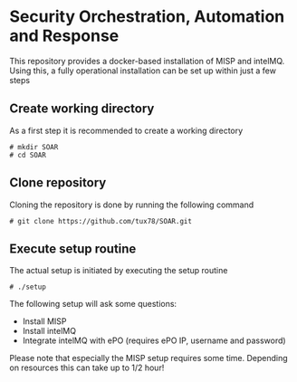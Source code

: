 # Security Orchestration, Automation and Response 
This repository provides a docker-based installation of MISP and intelMQ. Using this, a fully operational installation can be set up within just a few steps

## Create working directory
As a first step it is recommended to create a working directory
```
# mkdir SOAR
# cd SOAR
```

## Clone repository
Cloning the repository is done by running the following command
```
# git clone https://github.com/tux78/SOAR.git
```

## Execute setup routine
The actual setup is initiated by executing the setup routine
```
# ./setup
```

The following setup will ask some questions:
- Install MISP
- Install intelMQ
- Integrate intelMQ with ePO (requires ePO IP, username and password)

Please note that especially the MISP setup requires some time. Depending on resources this can take up to 1/2 hour!
